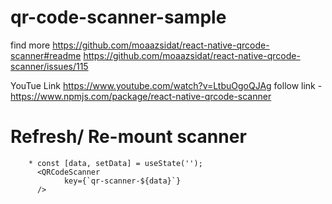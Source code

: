 # qr-code-scanner-sample

find more
        https://github.com/moaazsidat/react-native-qrcode-scanner#readme
        https://github.com/moaazsidat/react-native-qrcode-scanner/issues/115

YouTue Link 
        https://www.youtube.com/watch?v=LtbuOgoQJAg
follow link - https://www.npmjs.com/package/react-native-qrcode-scanner
# Refresh/ Re-mount scanner
        * const [data, setData] = useState(''); 
          <QRCodeScanner 
                key={`qr-scanner-${data}`}
          />
